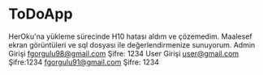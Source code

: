 # ToDoApp
HerOku'na yükleme sürecinde H10 hatası aldım ve çözemedim. Maalesef ekran görüntüleri ve sql dosyası ile değerlendirmenize sunuyorum.
Admin Girişi
fgorgulu98@gmail.com Şifre: 1234
User Girişi
user@gmail.com Şifre:1234
fgorgulu91@gmail.com Şifre: 1234
